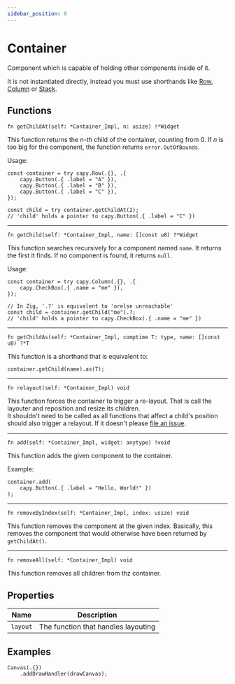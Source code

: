 ```yaml
---
sidebar_position: 0
---
```

# Container
Component which is capable of holding other components inside of it.

It is not instantiated directly, instead you must use shorthands like [Row](row.md), [Column](column.md) or [Stack](stack.md).

## Functions
```zig
fn getChildAt(self: *Container_Impl, n: usize) !*Widget
```
This function returns the *n-th* child of the container, counting from 0. If *n* is too big for the component, the function returns `error.OutOfBounds`.

Usage:
```zig
const container = try capy.Row(.{}, .{
	capy.Button(.{ .label = "A" }),
	capy.Button(.{ .label = "B" }),
	capy.Button(.{ .label = "C" }),
});

const child = try container.getChildAt(2);
// 'child' holds a pointer to capy.Button(.{ .label = "C" })
```

---
```zig
fn getChild(self: *Container_Impl, name: []const u8) ?*Widget
```
This function searches recursively for a component named `name`. It returns the first it finds. If no component is found, it returns `null`.

Usage:
```zig
const container = try capy.Column(.{}, .{
	capy.CheckBox(.{ .name = "me" }),
});

// In Zig, '.?' is equivalent to 'orelse unreachable'
const child = container.getChild("me").?;
// 'child' holds a pointer to capy.CheckBox(.{ .name = "me" })
```

---
```zig
fn getChildAs(self: *Container_Impl, comptime T: type, name: []const u8) ?*T
```
This function is a shorthand that is equivalent to:
```zig
container.getChild(name).as(T);
```

---
```zig
fn relayout(self: *Container_Impl) void
```
This function forces the container to trigger a re-layout. That is call the layouter and reposition and resize its children.  
It shouldn't need to be called as all functions that affect a child's position should also trigger a relayout. If it doesn't please [file an issue](https://github.com/capy-ui/capy/issues).

---
```zig
fn add(self: *Container_Impl, widget: anytype) !void
```
This function adds the given component to the container.

Example:
```zig
container.add(
	capy.Button(.{ .label = "Hello, World!" })
);
```

---
```zig
fn removeByIndex(self: *Container_Impl, index: usize) void
```
This function removes the component at the given index. Basically, this removes the component that would otherwise have been returned by `getChildAt()`.

---
```zig
fn removeAll(self: *Container_Impl) void
```
This function removes all children from thz container.


## Properties
Name | Description
---- | -----------
`layout` | The function that handles layouting

## Examples
```zig
Canvas(.{})
    .addDrawHandler(drawCanvas);
```
